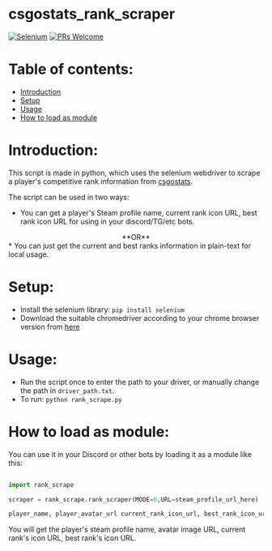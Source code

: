 # csgostats_rank_scraper

[![Selenium](https://img.shields.io/badge/Selenium-43B02A?style=for-the-badge&logo=Selenium&logoColor=white)](https://github.com/alexandresanlim/Badges4-README.md-Profile#-frameworks--library-) [![PRs Welcome](https://img.shields.io/badge/PRs-welcome-brightgreen.svg?style=flat-square)](https://makeapullrequest.com)

# Table of contents:
  - [Introduction](#introduction)
  - [Setup](#setup)
  - [Usage](#usage)
  - [How to load as module](#how-to-load-as-module)

# Introduction:
This script is made in python, which uses the selenium webdriver to scrape a player's competitive rank information from [csgostats](https://csgostats.gg).

The script can be used in two ways:
  * You can get a player's Steam profile name, current rank icon URL, best rank icon URL for using in your discord/TG/etc bots.
  <center>**OR**</center>
  * You can just get the current and best ranks information in plain-text for local usage.
 
# Setup:
* Install the selenium library: `pip install selenium`
* Download the suitable chromedriver according to your chrome browser version from [here](https://chromedriver.chromium.org/downloads)

# Usage:
* Run the script once to enter the path to your driver, or manually change the path in `driver_path.txt`.
* To run: `python rank_scrape.py`

# How to load as module:
You can use it in your Discord or other bots by loading it as a module like this:
```Python

import rank_scrape

scraper = rank_scrape.rank_scraper(MODE=0,URL=steam_profile_url_here)

player_name, player_avatar_url current_rank_icon_url, best_rank_icon_url = scraper.run()
```
You will get the player's steam profile name, avatar image URL, current rank's icon URL, best rank's icon URL.
